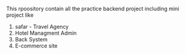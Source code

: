 This rpoository contain all the practice backend project including mini project like
1. safar - Travel Agency
2. Hotel Managment Admin
3. Back System
4. E-commerce site
